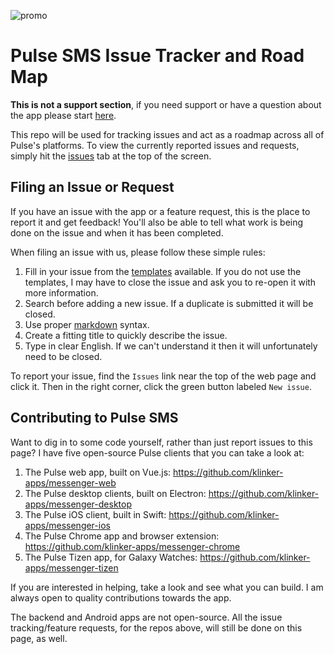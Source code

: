 ![promo](https://github.com/klinker-apps/messenger-issues/raw/master/promo/header.png)

# Pulse SMS Issue Tracker and Road Map

**This is not a support section**, if you need support or have a question about the app please start [here](https://messenger.klinkerapps.com/help).

This repo will be used for tracking issues and act as a roadmap across all of Pulse's platforms. To view the currently reported issues and requests, simply hit the [issues](https://github.com/klinker-apps/messenger-issues/issues) tab at the top of the screen.

## Filing an Issue or Request

If you have an issue with the app or a feature request, this is the place to report it and get feedback! You'll also be able to tell what work is being done on the issue and when it has been completed.

When filing an issue with us, please follow these simple rules:

1. Fill in your issue from the [templates](https://github.com/klinker-apps/messenger-issues/tree/master/.github/ISSUE_TEMPLATE) available. If you do not use the templates, I may have to close the issue and ask you to re-open it with more information.
1. Search before adding a new issue. If a duplicate is submitted it will be closed.
2. Use proper [markdown](https://github.com/adam-p/markdown-here/wiki/Markdown-Cheatsheet) syntax.
3. Create a fitting title to quickly describe the issue.
4. Type in clear English. If we can't understand it then it will unfortunately need to be closed.

To report your issue, find the `Issues` link near the top of the web page and click it. Then in the right corner, click the green button labeled `New issue`.

## Contributing to Pulse SMS

Want to dig in to some code yourself, rather than just report issues to this page? I have five open-source Pulse clients that you can take a look at:

1. The Pulse web app, built on Vue.js: https://github.com/klinker-apps/messenger-web
2. The Pulse desktop clients, built on Electron: https://github.com/klinker-apps/messenger-desktop
3. The Pulse iOS client, built in Swift: https://github.com/klinker-apps/messenger-ios
4. The Pulse Chrome app and browser extension: https://github.com/klinker-apps/messenger-chrome
5. The Pulse Tizen app, for Galaxy Watches: https://github.com/klinker-apps/messenger-tizen

If you are interested in helping, take a look and see what you can build. I am always open to quality contributions towards the app.

The backend and Android apps are not open-source. All the issue tracking/feature requests, for the repos above, will still be done on this page, as well.
